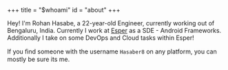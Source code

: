 +++
title = "$whoami"
id = "about"
+++

Hey! I'm Rohan Hasabe, a 22-year-old Engineer, currently working out of Bengaluru, India. Currently I work at [Esper](https://www.esper.io) as a SDE - Android Frameworks. Additionally I take on some DevOps and Cloud tasks within Esper!

If you ﬁnd some­one with the user­name `Hasaber8` on any platform, you can mostly be sure its me.
